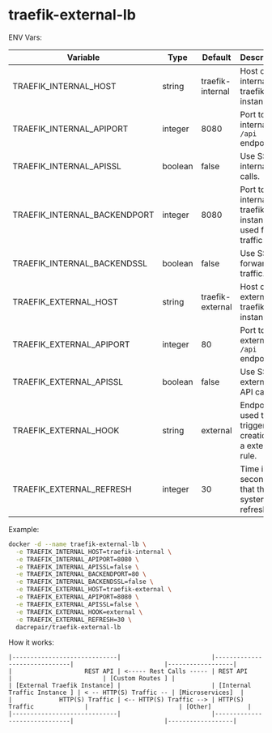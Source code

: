 # traefik-external-lb

ENV Vars:

| Variable                      | Type      | Default           | Description |
| ---                           | ---       | ---               | --- |
| TRAEFIK_INTERNAL_HOST         | string    | traefik-internal  | Host of the internal traefik instance. |
| TRAEFIK_INTERNAL_APIPORT      | integer   | 8080              | Port to the internal `/api` endpoints. |
| TRAEFIK_INTERNAL_APISSL       | boolean   | false             | Use SSL for internal API calls. |
| TRAEFIK_INTERNAL_BACKENDPORT  | integer   | 8080              | Port to the internal traefik instance used for traffic |
| TRAEFIK_INTERNAL_BACKENDSSL   | boolean   | false             | Use SSL for forwarded traffic. |
| TRAEFIK_EXTERNAL_HOST         | string    | traefik-external  | Host of the external traefik instance. |
| TRAEFIK_EXTERNAL_APIPORT      | integer   | 80                | Port to the external `/api` endpoints. |
| TRAEFIK_EXTERNAL_APISSL       | boolean   | false             | Use SSL for external API calls. |
| TRAEFIK_EXTERNAL_HOOK         | string    | external          | Endpoint used to trigger creation of a external rule. |
| TRAEFIK_EXTERNAL_REFRESH      | integer   | 30                | Time in seconds that the system refreshes |

Example:
```bash
docker -d --name traefik-external-lb \
  -e TRAEFIK_INTERNAL_HOST=traefik-internal \
  -e TRAEFIK_INTERNAL_APIPORT=8080 \
  -e TRAEFIK_INTERNAL_APISSL=false \
  -e TRAEFIK_INTERNAL_BACKENDPORT=80 \
  -e TRAEFIK_INTERNAL_BACKENDSSL=false \
  -e TRAEFIK_EXTERNAL_HOST=traefik-external \
  -e TRAEFIK_EXTERNAL_APIPORT=8080 \
  -e TRAEFIK_EXTERNAL_APISSL=false \
  -e TRAEFIK_EXTERNAL_HOOK=external \
  -e TRAEFIK_EXTERNAL_REFRESH=30 \
  dacrepair/traefik-external-lb
```

How it works:
```text
|-----------------------------|                         |------------------------------|                         |------------------|
|                    REST API | <----- Rest Calls ----- | REST API                     |                         | [Custom Routes ] |
| [External Traefik Instance] |                         | [Internal Traffic Instance ] | < -- HTTP(S) Traffic -- | [Microservices]  |
|             HTTP(S) Traffic | <-- HTTP(S) Traffic --> | HTTP(S) Traffic              |                         | [Other]          |
|-----------------------------|                         |------------------------------|                         |------------------|
```